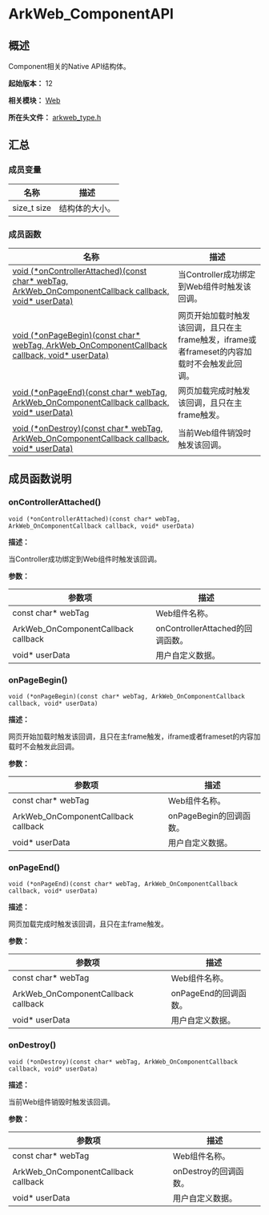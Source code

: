 # ArkWeb_ComponentAPI
<!--Kit: ArkWeb-->
<!--Subsystem: Web-->
<!--Owner: @yp99ustc; @aohui; @zourongchun-->
<!--Designer: @LongLie; @yaomingliu; @zhufenghao-->
<!--Tester: @ghiker-->
<!--Adviser: @HelloCrease-->

## 概述

Component相关的Native API结构体。

**起始版本：** 12

**相关模块：** [Web](capi-web.md)

**所在头文件：** [arkweb_type.h](capi-arkweb-type-h.md)

## 汇总

### 成员变量

| 名称 | 描述 |
| -- | -- |
| size_t size | 结构体的大小。 |


### 成员函数

| 名称                                                         | 描述                                                         |
| ------------------------------------------------------------ | ------------------------------------------------------------ |
| [void (\*onControllerAttached)(const char* webTag, ArkWeb_OnComponentCallback callback, void* userData)](#oncontrollerattached) | 当Controller成功绑定到Web组件时触发该回调。                  |
| [void (\*onPageBegin)(const char* webTag, ArkWeb_OnComponentCallback callback, void* userData)](#onpagebegin) | 网页开始加载时触发该回调，且只在主frame触发，iframe或者frameset的内容加载时不会触发此回调。 |
| [void (\*onPageEnd)(const char* webTag, ArkWeb_OnComponentCallback callback, void* userData)](#onpageend) | 网页加载完成时触发该回调，且只在主frame触发。                |
| [void (\*onDestroy)(const char* webTag, ArkWeb_OnComponentCallback callback, void* userData)](#ondestroy) | 当前Web组件销毁时触发该回调。                                |

## 成员函数说明

### onControllerAttached()

```
void (*onControllerAttached)(const char* webTag, ArkWeb_OnComponentCallback callback, void* userData)
```

**描述：**

当Controller成功绑定到Web组件时触发该回调。

**参数：**

| 参数项 | 描述 |
| -- | -- |
| const char* webTag | Web组件名称。 |
| ArkWeb_OnComponentCallback callback | onControllerAttached的回调函数。 |
|  void* userData | 用户自定义数据。 |

### onPageBegin()

```
void (*onPageBegin)(const char* webTag, ArkWeb_OnComponentCallback callback, void* userData)
```

**描述：**

网页开始加载时触发该回调，且只在主frame触发，iframe或者frameset的内容加载时不会触发此回调。

**参数：**

| 参数项 | 描述 |
| -- | -- |
| const char* webTag | Web组件名称。 |
| ArkWeb_OnComponentCallback callback | onPageBegin的回调函数。 |
|  void* userData | 用户自定义数据。 |

### onPageEnd()

```
void (*onPageEnd)(const char* webTag, ArkWeb_OnComponentCallback callback, void* userData)
```

**描述：**

网页加载完成时触发该回调，且只在主frame触发。

**参数：**

| 参数项 | 描述 |
| -- | -- |
| const char* webTag | Web组件名称。 |
| ArkWeb_OnComponentCallback callback | onPageEnd的回调函数。 |
|  void* userData | 用户自定义数据。 |

### onDestroy()

```
void (*onDestroy)(const char* webTag, ArkWeb_OnComponentCallback callback, void* userData)
```

**描述：**

当前Web组件销毁时触发该回调。

**参数：**

| 参数项 | 描述 |
| -- | -- |
| const char* webTag | Web组件名称。 |
| ArkWeb_OnComponentCallback callback | onDestroy的回调函数。 |
|  void* userData | 用户自定义数据。 |

